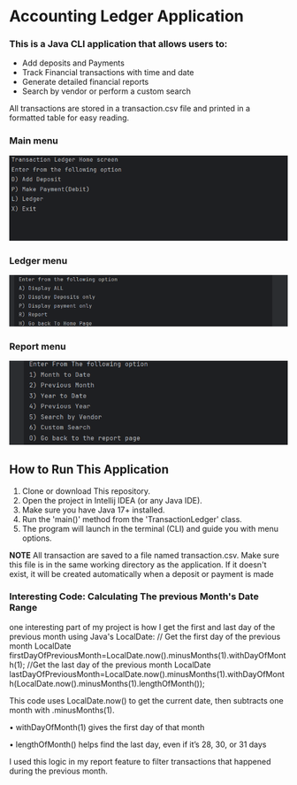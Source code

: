 # Accounting Ledger Application
### This is a Java CLI application that allows users to:
* Add deposits and Payments
* Track Financial transactions with time and date
* Generate detailed financial reports
* Search by vendor or perform a custom search 

All transactions are stored in a transaction.csv file and printed in a formatted table for easy reading.

### Main menu
![img.png](src/main/java/Capstone1/img.png)
### Ledger menu
![img_1.png](src/main/java/Capstone1/img_1.png)
### Report menu
![img_2.png](src/main/java/Capstone1/img_2.png)
## How to Run This Application
1. Clone or download This repository.
2. Open the project in Intellij IDEA (or any Java IDE).
3. Make sure you have Java 17+ installed.
4. Run the 'main()' method from the 'TransactionLedger' class.
5. The program will launch in the terminal (CLI) and guide you with menu options.

**NOTE** All transaction are saved to a file named transaction.csv. Make sure this file is in the same working directory as the application. If it doesn't exist, it will be created automatically when a deposit or payment is made
### Interesting Code: Calculating The previous Month's Date Range
one interesting part of my project is how I get the first and last day of the previous month using Java's LocalDate:
// Get the first day of the previous month
LocalDate firstDayOfPreviousMonth=LocalDate.now().minusMonths(1).withDayOfMonth(1);
//Get the last day of the previous month
LocalDate lastDayOfPreviousMonth=LocalDate.now().minusMonths(1).withDayOfMonth(LocalDate.now().minusMonths(1).lengthOfMonth());

This code uses LocalDate.now() to get the current date, then subtracts one month with .minusMonths(1).

• withDayOfMonth(1) gives the first day of that month

• lengthOfMonth() helps find the last day, even if it’s 28, 30, or 31 days

I used this logic in my report feature to filter transactions that happened during the previous month.

